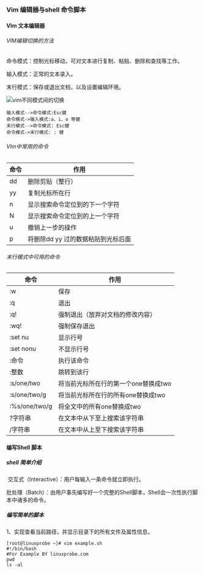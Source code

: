 

### **Vim 编辑器与shell 命令脚本**

#### VIm 文本编辑器

###### VIM编辑切换的方法

命令模式：控制光标移动，可对文本进行复制、粘贴、删除和查找等工作。

输入模式：正常的文本录入。

末行模式：保存或退出文档，以及设置编辑环境。

![vim不同模式间的切换](https://static.bookstack.cn/projects/linuxprobe/af2bfb18a24d7ca26dd6ff21405a9d89.png)

```sequence
输入模式-->命令模式:Esc健
命令模式->输入模式:a、i、o 等健
末行模式-->命令模式: Esc健
命令模式->末行模式: : 健
```



###### VIm中常用的命令

| 命令 | 作用                               |
| ---- | ---------------------------------- |
| dd   | 删除剪贴（整行）                   |
| yy   | 复制光标所在行                     |
| n    | 显示搜索命令定位到的下一个字符     |
| N    | 显示搜索命令定位到的上一个字符     |
| u    | 撤销上一步的操作                   |
| p    | 将删除dd yy 过的数据粘贴到光标后面 |



###### 末行模式中可用的命令

| 命令          | 作用                                 |
| ------------- | ------------------------------------ |
| :w            | 保存                                 |
| :q            | 退出                                 |
| :q!           | 强制退出（放弃对文档的修改内容）     |
| :wq!          | 强制保存退出                         |
| :set nu       | 显示行号                             |
| :set nonu     | 不显示行号                           |
| :命令         | 执行该命令                           |
| :整数         | 跳转到该行                           |
| :s/one/two    | 将当前光标所在行的第一个one替换成two |
| :s/one/two/g  | 将当前光标所在行的所有one替换成two   |
| :%s/one/two/g | 将全文中的所有one替换成two           |
| ?字符串       | 在文本中从下至上搜索该字符串         |
| /字符串       | 在文本中从上至下搜索该字符串         |

#### 编写Shell 脚本

##### shell 简单介绍

​	交互式（Interactive）：用户每输入一条命令就立即执行。

​	批处理（Batch）：由用户事先编写好一个完整的Shell脚本，Shell会一次性执行脚本中诸多的命令。

##### 编写简单的脚本

1、实现查看当前路径，并显示目录下的所有文件及属性信息。

```shell
[root@linuxprobe ~]# vim example.sh
#!/bin/bash 
#For Example BY linuxprobe.com 
pwd 
ls -al
```



